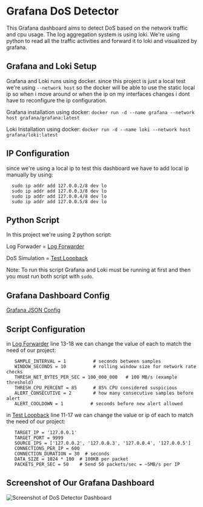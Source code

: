 # Grafana DoS Detector
This Grafana dashboard aims to detect DoS based on the network traffic and cpu usage. The log aggregation system is using loki. We're using python to read all the traffic activities and forward it to loki and visualized by grafana.

## Grafana and Loki Setup
Grafana and Loki runs using docker. since this project is just a local test we're using ```--network host``` so the docker will be able to use the static local ip so when i move around or when the ip on my interfaces changes i dont have to reconfigure the ip configuration.

Grafana installation using docker:
```docker run -d --name grafana --network host grafana/grafana:latest```

Loki Installation using docker:
```docker run -d --name loki --network host grafana/loki:latest```

## IP Configuration
since we're using a local ip to test this dashboard we have to add local ip manually by using:
```
  sudo ip addr add 127.0.0.2/8 dev lo
  sudo ip addr add 127.0.0.3/8 dev lo
  sudo ip addr add 127.0.0.4/8 dev lo
  sudo ip addr add 127.0.0.5/8 dev lo
```

## Python Script
In this project we're using 2 python script:

Log Forwader = [Log Forwarder](./pythonScript/python_forwader_dos.py)

DoS Simulation = [Test Loopback](./pythonScript/test_loopback.py)

Note: To run this script Grafana and Loki must be running at first and then you must run both script with ```sudo```.

## Grafana Dashboard Config
[Grafana JSON Config](./grafanaConfig/grafana-config.json)

## Script Configuration
in [Log Forwarder](./pythonScript/python_forwader_dos.py) line 13-18 we can change the value of each to match the need of our project:
```
   SAMPLE_INTERVAL = 1          # seconds between samples
   WINDOW_SECONDS = 10          # rolling window size for network rate checks
   THRESH_NET_BYTES_PER_SEC = 100_000_000   # 100 MB/s (example threshold)
   THRESH_CPU_PERCENT = 85      # 85% CPU considered suspicious
   ALERT_CONSECUTIVE = 2        # how many consecutive samples before alert
   ALERT_COOLDOWN = 1          # seconds before new alert allowed
```

in [Test Loopback](./pythonScript/test_loopback.py) line 11-17 we can change the value or ip of each to match the need of our project:
```
   TARGET_IP = '127.0.0.1'
   TARGET_PORT = 9999
   SOURCE_IPS = ['127.0.0.2', '127.0.0.3', '127.0.0.4', '127.0.0.5']
   CONNECTIONS_PER_IP = 600
   CONNECTION_DURATION = 30  # seconds
   DATA_SIZE = 1024 * 100  # 100KB per packet
   PACKETS_PER_SEC = 50    # Send 50 packets/sec = ~5MB/s per IP
```

## Screenshot of Our Grafana Dashboard
![Screenshot of DoS Detector Dashboard](https://github.com/reynn-s/Grafana-DoS-Detector/blob/main/Screenshot/DoS_Detector_Dashboard.jpeg)
